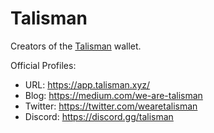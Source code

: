 # Talisman

Creators of the [Talisman](/tools/wallets/talisman) wallet.

Official Profiles:
- URL: https://app.talisman.xyz/
- Blog: https://medium.com/we-are-talisman
- Twitter: https://twitter.com/wearetalisman
- Discord: https://discord.gg/talisman